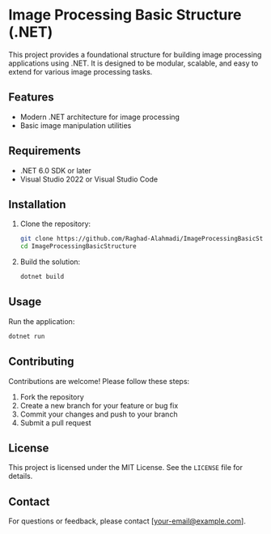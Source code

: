 # Image Processing Basic Structure (.NET)

This project provides a foundational structure for building image processing applications using .NET. It is designed to be modular, scalable, and easy to extend for various image processing tasks.

## Features

- Modern .NET architecture for image processing
- Basic image manipulation utilities

## Requirements

- .NET 6.0 SDK or later
- Visual Studio 2022 or Visual Studio Code

## Installation

1. Clone the repository:
    ```bash
    git clone https://github.com/Raghad-Alahmadi/ImageProcessingBasicStructure.git
    cd ImageProcessingBasicStructure
    ```

2. Build the solution:
    ```bash
    dotnet build
    ```

## Usage

Run the application:
```bash
dotnet run 
```

## Contributing

Contributions are welcome! Please follow these steps:

1. Fork the repository
2. Create a new branch for your feature or bug fix
3. Commit your changes and push to your branch
4. Submit a pull request

## License

This project is licensed under the MIT License. See the `LICENSE` file for details.

## Contact

For questions or feedback, please contact [your-email@example.com].
